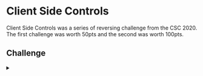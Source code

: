 <H1>Client Side Controls</H1>
<p></p>
Client Side Controls was a series of reversing challenge from the CSC 2020. The first challenge was worth 50pts and the second was worth 100pts.
<p></p>
<H2>Challenge</H2>
<details>
    <summary></summary>
<p></p>
<details>
    <summary>Client Side Controls V1</summary>
<p></p>
You may have heard that client-side controls are a bad way of protecting secrets. That’s
completely wrong and I have built a website with the flag to prove it.
<p></p>
Challenge File: <a href="https://drive.google.com/file/d/18kIyfDqdLL8FLc8tR6cBV9Z64S6NGPC-/view?usp=sharing" rel="nofollow">Google Drive</a>
</details>
<p></p>
<details>
    <summary>Client Side Controls V2</summary>
<p></p>
Okay, so the last attempt had some bugs. No big deal. Happens to the best of us. This version though... You’ll see. Flawless.
<p></p>
Challenge File: <a href="https://drive.google.com/file/d/1w10X59yaOEUM50BE29ymTDYXSFeCLvyI/view?usp=sharing" rel="nofollow">Google Drive</a>
<p></p>
<details>
    <summary>Walkthrough</summary>
<p></p>

</details>
</details>